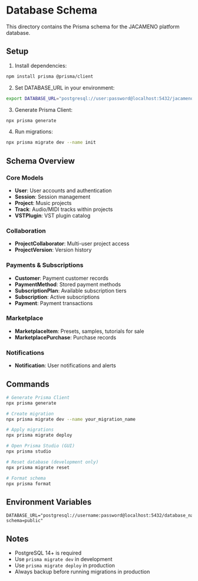 # Database Schema

This directory contains the Prisma schema for the JACAMENO platform database.

## Setup

1. Install dependencies:
```bash
npm install prisma @prisma/client
```

2. Set DATABASE_URL in your environment:
```bash
export DATABASE_URL="postgresql://user:password@localhost:5432/jacameno?schema=public"
```

3. Generate Prisma Client:
```bash
npx prisma generate
```

4. Run migrations:
```bash
npx prisma migrate dev --name init
```

## Schema Overview

### Core Models
- **User**: User accounts and authentication
- **Session**: Session management
- **Project**: Music projects
- **Track**: Audio/MIDI tracks within projects
- **VSTPlugin**: VST plugin catalog

### Collaboration
- **ProjectCollaborator**: Multi-user project access
- **ProjectVersion**: Version history

### Payments & Subscriptions
- **Customer**: Payment customer records
- **PaymentMethod**: Stored payment methods
- **SubscriptionPlan**: Available subscription tiers
- **Subscription**: Active subscriptions
- **Payment**: Payment transactions

### Marketplace
- **MarketplaceItem**: Presets, samples, tutorials for sale
- **MarketplacePurchase**: Purchase records

### Notifications
- **Notification**: User notifications and alerts

## Commands

```bash
# Generate Prisma Client
npx prisma generate

# Create migration
npx prisma migrate dev --name your_migration_name

# Apply migrations
npx prisma migrate deploy

# Open Prisma Studio (GUI)
npx prisma studio

# Reset database (development only)
npx prisma migrate reset

# Format schema
npx prisma format
```

## Environment Variables

```env
DATABASE_URL="postgresql://username:password@localhost:5432/database_name?schema=public"
```

## Notes

- PostgreSQL 14+ is required
- Use `prisma migrate dev` in development
- Use `prisma migrate deploy` in production
- Always backup before running migrations in production
